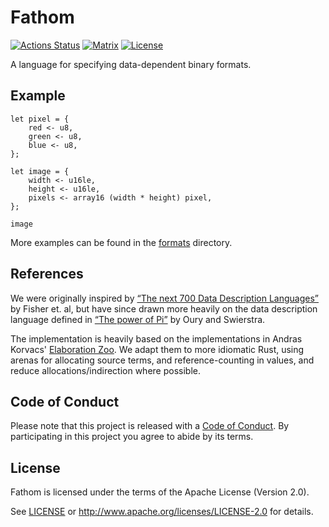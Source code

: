 # Fathom

[![Actions Status][actions-badge]][actions-url]
[![Matrix][matrix-badge]][matrix-lobby]
[![License][license-badge]][license-url]

[actions-badge]: https://github.com/yeslogic/fathom/workflows/ci/badge.svg
[actions-url]: https://github.com/yeslogic/fathom/actions
[matrix-badge]: https://img.shields.io/badge/chat-%23fathom--lang%3Amatrix.org-brightgreen
[matrix-lobby]: https://matrix.to/#/#fathom-lang:matrix.org
[license-badge]: https://img.shields.io/github/license/yeslogic/fathom
[license-url]: ./LICENSE

A language for specifying data-dependent binary formats.

## Example

```text
let pixel = {
    red <- u8,
    green <- u8,
    blue <- u8,
};

let image = {
    width <- u16le,
    height <- u16le,
    pixels <- array16 (width * height) pixel,
};

image
```

More examples can be found in the [formats](./formats) directory.

## References

We were originally inspired by [“The next 700 Data Description Languages”](https://doi.org/10.1145/1111037.1111039)
by Fisher et. al, but have since drawn more heavily on the data description
language defined in [“The power of Pi”](https://doi.org/10.1145/1411204.1411213)
by Oury and Swierstra.

The implementation is heavily based on the implementations in Andras Korvacs'
[Elaboration Zoo][elaboration-zoo]. We adapt them to more idiomatic Rust, using
arenas for allocating source terms, and reference-counting in values, and
reduce allocations/indirection where possible.

[elaboration-zoo]: https://github.com/AndrasKovacs/elaboration-zoo/

## Code of Conduct

Please note that this project is released with a [Code of Conduct](./CODE_OF_CONDUCT.md).
By participating in this project you agree to abide by its terms.

## License

Fathom is licensed under the terms of the Apache License (Version 2.0).

See [LICENSE](./LICENSE) or <http://www.apache.org/licenses/LICENSE-2.0> for details.

